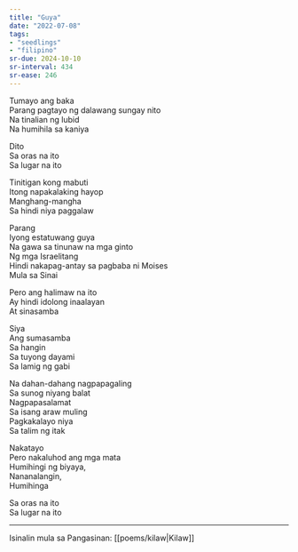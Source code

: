 ```yaml
---
title: "Guya"
date: "2022-07-08"
tags:
- "seedlings"
- "filipino"
sr-due: 2024-10-10
sr-interval: 434
sr-ease: 246
---
```


Tumayo ang baka  
Parang pagtayo ng dalawang sungay nito  
Na tinalian ng lubid  
Na humihila sa kaniya  

Dito  
Sa oras na ito  
Sa lugar na ito  

Tinitigan kong mabuti  
Itong napakalaking hayop  
Manghang-mangha  
Sa hindi niya paggalaw  

Parang  
Iyong estatuwang guya  
Na gawa sa tinunaw na mga ginto  
Ng mga Israelitang  
Hindi nakapag-antay sa pagbaba ni Moises  
Mula sa Sinai  

Pero ang halimaw na ito  
Ay hindi idolong inaalayan  
At sinasamba  

Siya  
Ang sumasamba  
Sa hangin  
Sa tuyong dayami  
Sa lamig ng gabi  

Na dahan-dahang nagpapagaling  
Sa sunog niyang balat  
Nagpapasalamat  
Sa isang araw muling  
Pagkakalayo niya  
Sa talim ng itak  

Nakatayo  
Pero nakaluhod ang mga mata  
Humihingi ng biyaya,  
Nananalangin,  
Humihinga  

Sa oras na ito  
Sa lugar na ito  

***
Isinalin mula sa Pangasinan: [[poems/kilaw|Kilaw]]